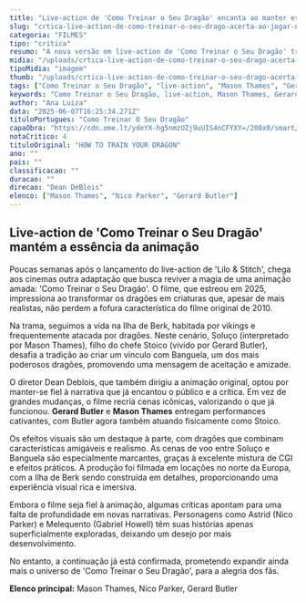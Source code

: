 ```yaml
---
title: "Live-action de 'Como Treinar o Seu Dragão' encanta ao manter essência da animação"
slug: "crtica-live-action-de-como-treinar-o-seu-drago-acerta-ao-jogar-no-seguro"
categoria: "FILMES"
tipo: "critica"
resumo: "A nova versão em live-action de 'Como Treinar o Seu Dragão' traz de volta o carisma dos personagens e a magia dos dragões, sem grandes mudanças no enredo original. O filme aposta no realismo dos efeitos visuais e na fidelidade ao que já conquistou o público."
midia: "/uploads/crtica-live-action-de-como-treinar-o-seu-drago-acerta-ao-jogar-no-seguro-thumb.png"
tipoMidia: "imagem"
thumb: "/uploads/crtica-live-action-de-como-treinar-o-seu-drago-acerta-ao-jogar-no-seguro-thumb.png"
tags: ["Como Treinar o Seu Dragão", "live-action", "Mason Thames", "Gerard Butler", "Dean Deblois", "Banguela", "Ilha de Berk", "2025"]
keywords: "Como Treinar o Seu Dragão, live-action, Mason Thames, Gerard Butler, Dean Deblois, Banguela, Ilha de Berk, 2025"
author: "Ana Luiza"
data: "2025-06-07T16:25:34.271Z"
tituloPortugues: "Como Treinar O Seu Dragão"
capaObra: "https://cdn.ome.lt/ydeYX-hg5nmzUZj9uUIS4nCFYXY=/200x0/smart/extras/capas/comotreinaroseudragao-poster.jpg"
notaCritico: 4
tituloOriginal: "HOW TO TRAIN YOUR DRAGON"
ano: ""
pais: ""
classificacao: ""
duracao: ""
direcao: "Dean DeBlois"
elenco: ["Mason Thames", "Nico Parker", "Gerard Butler"]
---
```


## Live-action de 'Como Treinar o Seu Dragão' mantém a essência da animação

Poucas semanas após o lançamento do live-action de 'Lilo & Stitch', chega aos cinemas outra adaptação que busca reviver a magia de uma animação amada: 'Como Treinar o Seu Dragão'. O filme, que estreou em 2025, impressiona ao transformar os dragões em criaturas que, apesar de mais realistas, não perdem a fofura característica do filme original de 2010.

Na trama, seguimos a vida na Ilha de Berk, habitada por vikings e frequentemente atacada por dragões. Neste cenário, Soluço (interpretado por Mason Thames), filho do chefe Stoico (vivido por Gerard Butler), desafia a tradição ao criar um vínculo com Banguela, um dos mais poderosos dragões, promovendo uma mensagem de aceitação e amizade.

O diretor Dean Deblois, que também dirigiu a animação original, optou por manter-se fiel à narrativa que já encantou o público e a crítica. Em vez de grandes mudanças, o filme recria cenas icônicas, valorizando o que já funcionou. **Gerard Butler** e **Mason Thames** entregam performances cativantes, com Butler agora também atuando fisicamente como Stoico.

Os efeitos visuais são um destaque à parte, com dragões que combinam características amigáveis e realismo. As cenas de voo entre Soluço e Banguela são especialmente marcantes, graças à excelente mistura de CGI e efeitos práticos. A produção foi filmada em locações no norte da Europa, com a Ilha de Berk sendo construída em detalhes, proporcionando uma experiência visual rica e imersiva.

Embora o filme seja fiel à animação, algumas críticas apontam para uma falta de profundidade em novas narrativas. Personagens como Astrid (Nico Parker) e Melequento (Gabriel Howell) têm suas histórias apenas superficialmente exploradas, deixando um desejo por mais desenvolvimento. 

No entanto, a continuação já está confirmada, prometendo expandir ainda mais o universo de 'Como Treinar o Seu Dragão', para a alegria dos fãs.

**Elenco principal:** Mason Thames, Nico Parker, Gerard Butler